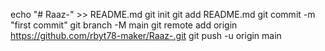 echo "# Raaz-" >> README.md
git init
git add README.md
git commit -m "first commit"
git branch -M main
git remote add origin https://github.com/rbyt78-maker/Raaz-.git
git push -u origin main
